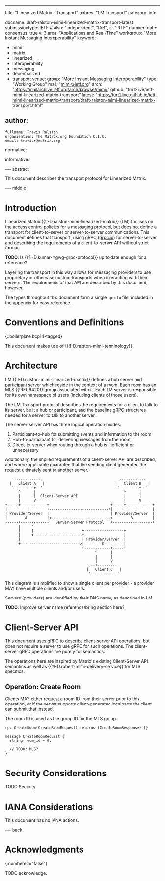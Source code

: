 ---
title: "Linearized Matrix - Transport"
abbrev: "LM Transport"
category: info

docname: draft-ralston-mimi-linearized-matrix-transport-latest
submissiontype: IETF  # also: "independent", "IAB", or "IRTF"
number:
date:
consensus: true
v: 3
area: "Applications and Real-Time"
workgroup: "More Instant Messaging Interoperability"
keyword:
 - mimi
 - matrix
 - linearized
 - interoperability
 - messaging
 - decentralized
 - transport
venue:
  group: "More Instant Messaging Interoperability"
  type: "Working Group"
  mail: "mimi@ietf.org"
  arch: "https://mailarchive.ietf.org/arch/browse/mimi/"
  github: "turt2live/ietf-mimi-linearized-matrix-transport"
  latest: "https://turt2live.github.io/ietf-mimi-linearized-matrix-transport/draft-ralston-mimi-linearized-matrix-transport.html"

author:
 -
    fullname: Travis Ralston
    organization: The Matrix.org Foundation C.I.C.
    email: travisr@matrix.org

normative:

informative:


--- abstract

This document describes the transport protocol for Linearized Matrix.


--- middle

# Introduction

Linearized Matrix {{!I-D.ralston-mimi-linearized-matrix}} (LM) focuses on the access control policies for
a messaging protocol, but does not define a transport for client-to-server or server-to-server
communications. This document defines that transport, using gRPC ([grpc.io](https://grpc.io/)) for
server-to-server and describing the requirements of a client-to-server API without strict format.

**TODO**: Is {{?I-D.kumar-rtgwg-grpc-protocol}} up to date enough for a reference?

Layering the transport in this way allows for messaging providers to use proprietary or otherwise
custom transports when interacting with their servers. The requirements of that API are described
by this document, however.

The types throughout this document form a single `.proto` file, included in the appendix for easy
reference.

# Conventions and Definitions

{::boilerplate bcp14-tagged}

This document makes use of {{!I-D.ralston-mimi-terminology}}.

# Architecture

LM {{!I-D.ralston-mimi-linearized-matrix}} defines a hub server and participant server which reside
in the context of a room. Each room has an MLS {{!RFC9420}} group associated with it. Each LM server
is responsible for its own namespace of users (including clients of those users).

The LM Transport protocol describes the requirements for a client to talk to its server, be it a hub
or participant, and the baseline gRPC structures needed for a server to talk to another server.

The server-server API has three logical operation modes:

1. Participant-to-hub for submitting events and information to the room.
2. Hub-to-participant for delivering messages from the room.
3. Direct-to-server when routing through a hub is inefficient or unnecessary.

Additionally, the implied requirements of a client-server API are described, and where applicable
guarantee that the sending client generated the request ultimately sent to another server.

~~~ aasvg
   .------------.                                  .------------.
  |   Client A   |                                |   Client B   |
   '---------+--'                                  '---------+--'
      ^      |                                        ^      |
      |      |  Client-Server API                     |      |
      |      V                                        |      V
+-----+------------+                            +-----+------------+
|                  +--------------------------->|                  |
| Provider/Server  |                            | Provider/Server  |
|        A         |<---------------------------+        B         |
+-----+------------+   Server-Server Protocol   +------------------+
      |     ^
      |     |                      +------------------+
      |     +----------------------+                  |
      |                            | Provider/Server  |
      +--------------------------->|        C         |
                                   +------------+-----+
                                         ^      |
                                         |      |
                                         |      V
                                      .--+---------.
                                     |   Client C   |
                                      '------------'
~~~

This diagram is simplified to show a single client per provider - a provider MAY
have multiple clients and/or users.

Servers (providers) are identified by their DNS name, as described in LM.

**TODO**: Improve server name reference/bring section here?

# Client-Server API

This document uses gRPC to describe client-server API operations, but does not require
a server to use gRPC for such operations. The client-server gRPC operations are purely
for semantics.

The operations here are inspired by Matrix's existing Client-Server API semantics as
well as {{?I-D.robert-mimi-delivery-service}} for MLS specifics.

## Operation: Create Room

Clients MAY either request a room ID from their server prior to this operation, or
if the server supports client-generated localparts the client can submit that instead.

The room ID is used as the group ID for the MLS group.

~~~
rpc CreateRoom(CreateRoomRequest) returns (CreateRoomResponse) {}

message CreateRoomRequest {
  string room_id = 0;

  // TODO: MLS?
}
~~~

# Security Considerations

TODO Security


# IANA Considerations

This document has no IANA actions.


--- back

# Acknowledgments
{:numbered="false"}

TODO acknowledge.
